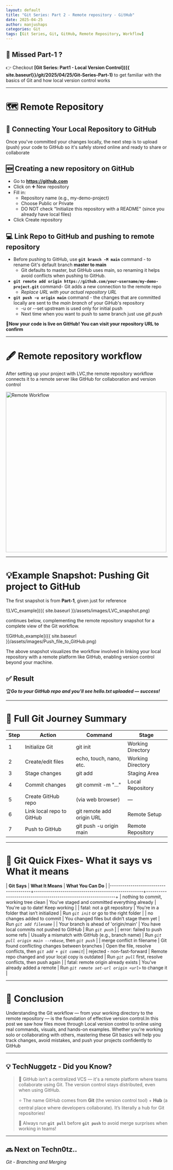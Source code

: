 ```yaml
---
layout: default
title: "Git Series: Part 2 - Remote repository - GitHub"
date: 2025-04-25
author: manjushaps
categories: Git 
tags: [Git Series, Git, GitHub, Remote Repository, Workflow]
---
```


## 🔗 Missed Part-1 ?
👉 Checkout **[Git Series: Part1 - Local Version Control]({{ site.baseurl}}/git/2025/04/25/Git-Series-Part-1)** to get familiar with the basics of Git and how local version control works

---

# 🗺️ Remote Repository
## 🔄 Connecting Your Local Repository to GitHub
Once you've committed your changes locally, the next step is to upload (push) your code to GitHub so it's safely stored online and ready to share or collaborate

## 🆕 Creating a new repository on GitHub
- Go to **https://github.com**
- Click on ➕ New repository
- Fill in:
  - Repository name (e.g., my-demo-project)
  - Choose Public or Private
  - DO NOT check "Initialize this repository with a README" (since you already have local files)
- Click Create repository

## 💻 Link Repo to GitHub and pushing to remote repository

- Before pushing to GitHub, use **`git branch -M main`** command - to rename Git's default branch **master to main**
  - Git defaults to master, but GitHub uses main, so renaming it helps avoid conflicts when pushing to GitHub.
- **`git remote add origin https://github.com/your-username/my-demo-project.git`** command- Git adds a new connection to the remote repo
  -  *Replace URL with your actual repository URL*
- **`git push -u origin main`** command - the changes that are committed locally are sent to the *main branch* of your GiHub's repository
  - -u or --set upstream is used only for initial push
  - Next time when you want to push to same branch just use *git push*

🥇**Now your code is live on GitHub! You can visit your repository URL to confirm**

---

# 🖋️ Remote repository workflow

After setting up your project with LVC,the remote repository workflow connects it to a remote server like GitHub for collaboration and version control

<img src="{{ site.baseurl }}/assets/images/Remote_workflow.png" alt="Remote Workflow" width="500" height="auto">

---

# 💡Example Snapshot: Pushing Git project to GitHub

The first snapshot is from **Part-1**, given just for reference

![LVC_example]({{ site.baseurl }}/assets/images/LVC_snapshot.png) 

continues below, complementing the remote repository snapshot for a complete view of the Git workflow.

![GitHub_example]({{ site.baseurl }}/assets/images/Push_file_to_GitHub.png)

The above snapshot visualizes the workflow involved in linking your local repository with a remote platform like GitHub, enabling version control beyond your machine.

## ✅ Result
🏆***Go to your GitHub repo and you’ll see hello.txt uploaded — success!***

---

# 📑 Full Git Journey Summary

| **Step** | **Action**                    | **Command**                   | **Stage**             |
|----------|-------------------------------|-------------------------------|-----------------------|
|    1     | Initialize Git                | git init                      | Working Directory     |
|    2     | Create/edit files             | echo, touch, nano, etc.       | Working Directory     |
|    3     | Stage changes                 | git add                       | Staging Area          |
|    4     | Commit changes                | git commit -m "..."           | Local Repository      |
|    5     | Create GitHub repo            | (via web browser)             | —                     |
|    6     | Link local repo to GitHub     | git remote add origin URL     | Remote Setup          |
|    7     | Push to GitHub                | git push -u origin main       | Remote Repository     |

---

# 🔎 Git Quick Fixes- What it says vs What it means

| **Git Says**                          | **What It Means**                                   | **What You Can Do**                                          |
|---------------------------------------+-----------------------------------------------------+---------------------------------------------------------------+
| nothing to commit, working tree clean | You've staged and committed everything already      | You're up to date! Keep working                                 | 
| fatal: not a git repository           | You're in a folder that isn’t initialized           | Run *`git init`* or go to the right folder                      | 
| no changes added to commit            | You changed files but didn’t stage them yet         | Run *`git add filename`*                                        | 
| Your branch is ahead of 'origin/main' | You have local commits not pushed to GitHub         | Run *`git push`*                                                | 
| error: failed to push some refs       | Usually a mismatch with GitHub (e.g., branch name)  | Run *`git pull origin main --rebase`*, then *`git push`*        |
| merge conflict in filename            | Git found conflicting changes between branches      | Open the file, resolve conflicts, then *`git add + git commit`*|
| rejected - non-fast-forward           | Remote repo changed and your local copy is outdated | Run *`git pull`* first, resolve conflicts, then push again      |
| fatal: remote origin already exists   | You’ve already added a remote                       | Run *`git remote set-url origin <url>`* to change it            |

---

# 📃 Conclusion

Understanding the Git workflow — from your working directory to the remote repository — is the foundation of effective version control.In this post we saw  how files move through Local version control to online using real commands, visuals, and hands-on examples.
Whether you're working solo or collaborating with others, mastering these Git basics will help you track changes, avoid mistakes, and push your projects confidently to GitHub

---
## 💡 TechNuggetz - Did you Know?

> 📇 GitHub isn’t a centralized VCS — it's a remote platform where teams collaborate using Git. The version control stays distributed, even when using GitHub.
>
> ⭐ The name GitHub comes from **Git** (the version control tool) + **Hub** (a central place where developers collaborate). It’s literally a hub for Git repositories!
>
> 💭 Always run **`git pull`** before **`git push`** to avoid merge surprises when working in teams!

---

## 🔜  Next on Techn0tz..

*Git - Branching and Merging* 
















